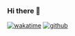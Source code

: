 ### Hi there 👋

[![wakatime](https://wakatime.com/badge/user/72d7c82e-d99f-4162-9ede-edaeffe310e9.svg)](https://wakatime.com/@72d7c82e-d99f-4162-9ede-edaeffe310e9)
[![github](https://img.shields.io/github/followers/simepy?logo=github&style=plastic)](https://github.com/simepy?tab=followers)
